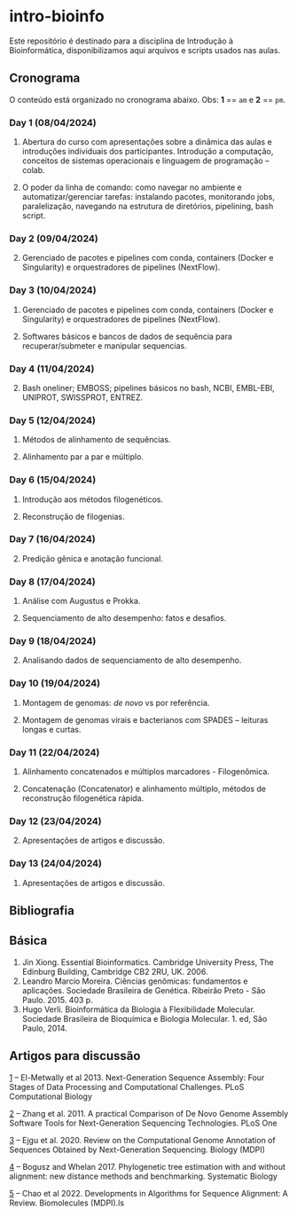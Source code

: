 # intro-bioinfo

Este repositório é destinado para a disciplina de Introdução à Bioinformática, disponibilizamos aqui arquivos e scripts usados nas aulas.

## Cronograma

O conteúdo está organizado no cronograma abaixo. Obs: **1** == `am` e **2** == `pm`.

### Day 1 (08/04/2024)

1. Abertura do curso com apresentações sobre a dinâmica das aulas e introduções individuais dos participantes. Introdução a computação, conceitos de sistemas operacionais e linguagem de programação – colab.

2. O poder da linha de comando: como navegar no ambiente e automatizar/gerenciar tarefas: instalando pacotes, monitorando jobs, paralelização, navegando na estrutura de diretórios, pipelining, bash script.

### Day 2 (09/04/2024)

2. Gerenciado de pacotes e pipelines com conda, containers (Docker e Singularity) e orquestradores de pipelines (NextFlow).

### Day 3 (10/04/2024)

1. Gerenciado de pacotes e pipelines com conda, containers (Docker e Singularity) e orquestradores de pipelines (NextFlow).

2. Softwares básicos e bancos de dados de sequência para recuperar/submeter e manipular sequencias.

### Day 4 (11/04/2024)

2. Bash oneliner; EMBOSS; pipelines básicos no bash, NCBI, EMBL-EBI, UNIPROT, SWISSPROT, ENTREZ.

### Day 5 (12/04/2024)

1. Métodos de alinhamento de sequências.

2. Alinhamento par a par e múltiplo.

### Day 6 (15/04/2024)

1. Introdução aos métodos filogenéticos.

2. Reconstrução de filogenias.

### Day 7 (16/04/2024)

2. Predição gênica e anotação funcional.

### Day 8 (17/04/2024)

1. Análise com Augustus e Prokka.

2. Sequenciamento de alto desempenho: fatos e desafios.

### Day 9 (18/04/2024)

2. Analisando dados de sequenciamento de alto desempenho.

### Day 10 (19/04/2024)

1. Montagem de genomas: _de novo_ vs por referência.

2. Montagem de genomas virais e bacterianos com SPADES – leituras longas e curtas.

### Day 11 (22/04/2024)

1. Alinhamento concatenados e múltiplos marcadores - Filogenômica.

2. Concatenação (Concatenator) e alinhamento múltiplo, métodos de reconstrução filogenética rápida.

### Day 12 (23/04/2024)

2. Apresentações de artigos e discussão.

### Day 13 (24/04/2024)

1. Apresentações de artigos e discussão.

## Bibliografia

## Básica

1. Jin Xiong. Essential Bioinformatics. Cambridge University Press, The Edinburg Building, Cambridge CB2 2RU, UK. 2006.
2. Leandro Marcio Moreira. Ciências genômicas: fundamentos e aplicações. Sociedade Brasileira de Genética. Ribeirão Preto - São Paulo. 2015. 403 p.
3. Hugo Verli. Bioinformática da Biologia à Flexibilidade Molecular. Sociedade Brasileira de Bioquímica e Biologia Molecular. 1. ed, São Paulo, 2014.

## Artigos para discussão

[1](https://www.ncbi.nlm.nih.gov/pmc/articles/PMC3861042/) – El-Metwally et al 2013. Next-Generation Sequence Assembly: Four Stages of Data Processing and Computational Challenges. PLoS Computational Biology

[2](https://journals.plos.org/plosone/article?id=10.1371/journal.pone.0017915) – Zhang et al. 2011. A practical Comparison of De Novo Genome Assembly Software Tools for Next-Generation Sequencing Technologies. PLoS One

[3](https://pubmed.ncbi.nlm.nih.gov/32962098/) – Ejgu et al. 2020. Review on the Computational Genome Annotation of Sequences Obtained by Next-Generation Sequencing. Biology (MDPI)

[4](https://academic.oup.com/sysbio/article/66/2/218/2670096) – Bogusz and Whelan 2017. Phylogenetic tree estimation with and without alignment: new distance methods and benchmarking. Systematic Biology

[5](https://pubmed.ncbi.nlm.nih.gov/35454135/) – Chao et al 2022. Developments in Algorithms for Sequence Alignment: A Review. Biomolecules (MDPI).ls
